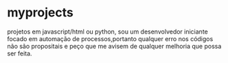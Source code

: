 # myprojects
projetos em javascript/html ou python, sou um desenvolvedor iniciante focado em automação de processos,portanto qualquer erro nos códigos não são propositais e peço que me avisem de qualquer melhoria que possa ser feita.
